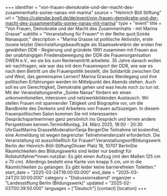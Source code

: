+++
identifier = "von-frauen-demokratie-und-der-macht-des-zusammenhalts-soiree-nanas-mit-marina"
source = "Heinrich Böll Stiftung"
url = "https://calendar.boell.de/de/event/von-frauen-demokratie-und-der-macht-des-zusammenhalts-soiree-nanas-mit-marina"
type = "event"
title = "Von Frauen, Demokratie und der Macht des Zusammenhalts - mit Marina Grasse"
subtitle = "Veranstaltung für Frauen* in der Reihe quot;Soirée Nanasquot;"
description = "Marina Grasse ist politische Aktivistin, erste (sowie letzte) Gleichstellungsbeauftragte als Staatssekretärin der ersten frei gewählten DDR - Regierung  und gründete 1991 zusammen mit Frauen aus der unabhängigen Friedensbewegung der DDR die Frauenorganisation OWEN e.V., wo sie bis zum Renteneintritt arbeitete. 35 Jahre danach wollen wir nachfragen, wie war das mit dem Frauenreport der DDR, wie war es nach dem Beitritt um die Frauenpolitik bestellt, die Solidarität zwischen Ost und West, das gemeinsame Lernen? Marina Grasses Werdegang und ihre politischen Erfahrungen werden im Mittelpunkt des Abends stehen. Auch soll es um Gerechtigkeit, Demokratie gehen und was heute noch zu tun ist. Mit der Veranstaltungsreihe „Soirée Nanas“ fördern wir einen unkonventionellen, intensiven und netzwerkbildenden Austausch. Wir stellen Frauen mit spannender Tätigkeit und Biographie vor, um die Bandbreite des Denkens und Arbeitens von Frauen aufzuzeigen. In diesem frauenpolitischen Salon kommen Sie mit interessanten Gesprächspartnerinnen ganz persönlich ins Gespräch und lernen andere Perspektiven kennen.TerminMontag, 24. März 2025, 18:00 - 20:30 UhrGastMarina GrasseModerationTanja BergerDie Teilnahme ist kostenfrei, eine Anmeldung ist wegen begrenzter Teilnehmendenzahl erforderlich. Die Veranstaltung ist ausschließlich für Frauen*.VeranstaltungsortBildungswerk Berlin der Heinrich-Böll-StiftungOlivaer Platz 16, 10707 BerlinDie Räumlichkeiten des Bildungswerks sind leider nur bedingt für Rollstuhlfahrer*innen nutzbar: Es gibt einen Aufzug (mit den Maßen 125 cm x 70 cm). Allerdings besteht eine Kante von knapp 5 cm, um in die Räumlichkeiten zu gelangen. Es gibt leider keine barrierefreien Toiletten."
start_date = "2025-03-24T18:00:00.000"
end_date = "2025-03-24T20:30:00.000"
category = "Diskussionsabend"
organizer = "Landesstiftung Berlin (Bildungswerk)"
updated = "2025-02-03T00:39:50.000"
languages = ["Deutsch"]
[contact]
[location]
+++